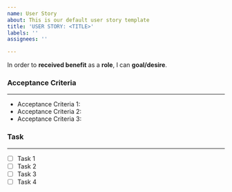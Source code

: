 ```yaml
---
name: User Story
about: This is our default user story template
title: 'USER STORY: <TITLE>'
labels: ''
assignees: ''

---
```


In order to **received benefit** as a **role**, I can **goal/desire**.
### Acceptance Criteria
---
* Acceptance Criteria 1:
* Acceptance Criteria 2:
* Acceptance Criteria 3:
### Task
---
- [ ] Task 1
- [ ] Task 2
- [ ] Task 3
- [ ] Task 4
